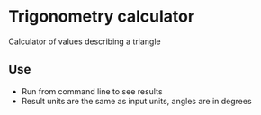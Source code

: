# Trigonometry calculator

Calculator of values describing a triangle

## Use

- Run from command line to see results
- Result units are the same as input units, angles are in degrees
